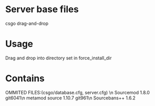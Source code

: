 # Server base files
csgo drag-and-drop

# Usage
Drag and drop into directory set in force\_install\_dir

# Contains
OMMITED FILES:(csgo/database.cfg, server.cfg) 
\n
Sourcemod 1.8.0         git6041\n
metamod source 1.10.7   git961\n
Sourcebans++ 1.6.2
